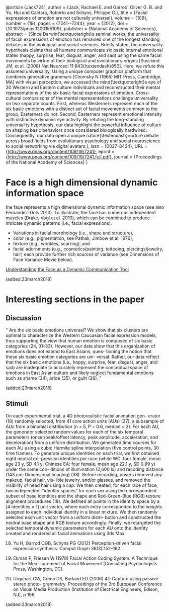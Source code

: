 @article {Jack7241,
	author = {Jack, Rachael E. and Garrod, Oliver G. B. and Yu, Hui and Caldara, Roberto and Schyns, Philippe G.},
	title = {Facial expressions of emotion are not culturally universal},
	volume = {109},
	number = {19},
	pages = {7241--7244},
	year = {2012},
	doi = {10.1073/pnas.1200155109},
	publisher = {National Academy of Sciences},
	abstract = {Since Darwin{\textquoteright}s seminal works, the universality of facial expressions of emotion has remained one 
of the longest standing debates in the biological and social sciences. Briefly stated, the universality hypothesis claims that 
all humans communicate six basic internal emotional states (happy, surprise, fear, disgust, anger, and sad) using the same facial movements 
by virtue of their biological and evolutionary origins [Susskind JM, et al. (2008) Nat Neurosci 11:843{\textendash}850]. 
Here, we refute this assumed universality. Using a unique computer graphics platform that combines generative grammars [Chomsky N (1965) MIT Press, Cambridge, MA] 
with visual perception, we accessed the mind{\textquoteright}s eye of 30 Western and Eastern culture individuals 
and reconstructed their mental representations of the six basic facial expressions of emotion. 
Cross-cultural comparisons of the mental representations challenge universality on two separate counts. 
First, whereas Westerners represent each of the six basic emotions with a distinct set of facial movements common to the group, 
Easterners do not. 
Second, Easterners represent emotional intensity with distinctive dynamic eye activity. 
By refuting the long-standing universality hypothesis, our data highlight the powerful influence of culture 
on shaping basic behaviors once considered biologically hardwired. 
Consequently, our data open a unique nature{\textendash}nurture debate across broad fields 
from evolutionary psychology and social neuroscience to social networking via digital avatars.},
	issn = {0027-8424},
	URL = {http://www.pnas.org/content/109/19/7241},
	eprint = {http://www.pnas.org/content/109/19/7241.full.pdf},
	journal = {Proceedings of the National Academy of Sciences}
}



# Face is a high dimensional dynamic information space

the face represents a high dimensional dynamic information space (see also Fernandez-Dols 2013). 
To illustrate, the face has numerous independent muscles (Drake, Vogl et al. 2010), 
which can be combined to produce intricate dynamic patterns (i.e., facial expressions). 

* Variations in facial morphology (i.e., shape and structure), 
* color (e.g., pigmentation, see Pathak, Jimbow et al. 1976), 
* texture (e.g., wrinkles, scarring), and 
* facial adornments (e.g., cosmetics/painting, tattooing, piercings/jewelry, hair) 
each provide further rich sources of variance (see Dimensions of Face Variance Movie below).

[Understanding the Face as a Dynamic Communication Tool](http://emotionresearcher.com/face-as-dynamic-communication-tool/)

(added:23march2018)





# Interesting sections in the paper

## Discussion

"
Are the six basic emotions universal? We show that six clusters
are optimal to characterize the Western Caucasian facial expression
models, thus supporting the view that human emotion is composed
of six basic categories (24, 31–33). However, our data show that this
organization of emotions does not extend to East Asians, ques-
tioning the notion that these six basic emotion categories are uni-
versal. Rather, our data reflect that the six basic emotions (i.e.,
happy, surprise, fear, disgust, anger, and sad) are inadequate to
accurately represent the conceptual space of emotions in East
Asian culture and likely neglect fundamental emotions such as
shame (34), pride (35), or guilt (36).
"

(added:23march2018)

## Stimuli


On each experimental trial, a 4D photorealistic facial animation gen-
erator (18) randomly selected, from 41 core action units (AUs) (37), a subsample
of AUs from a binomial distribution (n = 5, P = 0.6, median = 3). For each AU,
the generator selected random values for each of the six temporal parameters
(onset/peak/offset latency, peak amplitude, acceleration, and deceleration)
from a uniform distribution. We generated time courses for each AU using
a cubic Hermite spline interpolation (five control points, 30 time frames). To
generate unique identities on each trial, we first obtained eight neutral ex-
pression identities per race (white WC: four female, mean age 23 y, SD 4.1 y;
Chinese EA: four female, mean age 22.1 y, SD 0.99 y) under the same con-
ditions of illumination (2,600 lx) and recoding distance (143 cm; Dimensional
Imaging) (38). Before recording, posers removed any makeup, facial hair, vis-
ible jewelry, and/or glasses, and removed the visibility of head hair using a cap.
We then created, for each race of face, two independent “identity spaces”
for each sex using the correspondent subset of base identities and the shape
and Red-Green-Blue (RGB) texture alignment procedures (18). We defined all
points in the identity space by a [4 identities × 1] unit vector, where each entry
corresponded to the weights assigned to each individual identity in a linear
mixture. We then randomly selected each unit vector from a uniform distri-
bution and constructed the neutral base shape and RGB texture accordingly.
Finally, we retargeted the selected temporal dynamic parameters for each AU
onto the identity created and rendered all facial animations using 3ds Max.


18. Yu H, Garrod OGB, Schyns PG (2012) Perception-driven facial expression synthesis.
Comput Graph 36(3):152–162.


37. Ekman P, Friesen W (1978) Facial Action Coding System: A Technique for the Mea-
surement of Facial Movement (Consulting Psychologists Press, Washington, DC).

38. Urquhart CW, Green DS, Borland ED (2006) 4D Capture using passive stereo photo-
grammetry. Proceedings of the 3rd European Conference on Visual Media Production
(Institution of Electrical Engineers, Edison, NJ), p 196.



(added:23march2018)

